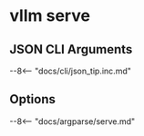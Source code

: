 # vllm serve

## JSON CLI Arguments

--8<-- "docs/cli/json_tip.inc.md"

## Options

--8<-- "docs/argparse/serve.md"